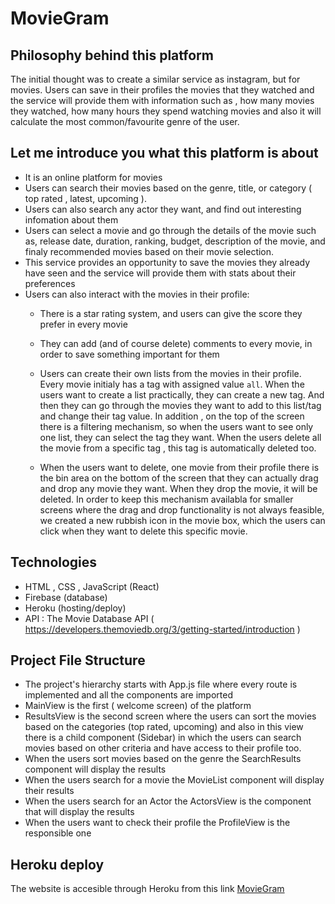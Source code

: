 # MovieGram #

## Philosophy behind this platform
The initial thought was to create a similar service as instagram, but for movies. Users can save in their profiles the movies that they watched and the service will provide them with information such as , how many movies they watched, how many hours they spend watching movies and also it will calculate the most common/favourite genre of the user. 

## Let me introduce you what this platform is about

* It is an online platform for movies
* Users can search their movies based on the genre, title, or category ( top rated , latest, upcoming ). 
* Users can also search any actor they want, and find out interesting infomation about them 
* Users can select a movie and go through the details of the movie such as, release date, duration, ranking, budget, description of the movie, and finaly recommended movies based on their movie selection.
* This service provides an opportunity  to save the movies they already have seen and the service will provide them with stats about their preferences
* Users can also interact with the movies in their profile:
    *   There is a star rating system, and users can give the score they prefer in every movie

    *   They can add (and of course delete) comments to every movie, in order to save something important for them 

    * Users can create their own lists from the movies in their profile. Every movie initialy has a tag with assigned value `all`. When the users want to create a list practically, they can create a new tag. And then they can go through the movies they want to add to this list/tag and change their tag value. In addition , on the top of the screen there is a filtering mechanism, so when the users want to see only one list, they can select the tag they want. When the users delete all the movie from a specific tag , this tag is automatically deleted too.
  

    *   When the users want to delete, one movie from their profile there is the bin area on the bottom of the         screen that they can actually drag and drop any movie they want. When they drop the movie, it will be           deleted. In order to keep this mechanism availabla for smaller screens where the drag and drop functionality is  not always feasible, we created a new rubbish icon in the movie box, which the users can click when they   want to delete this specific movie.

## Technologies 
* HTML , CSS , JavaScript (React)
* Firebase (database)
* Heroku (hosting/deploy)
* API : The Movie Database API ( https://developers.themoviedb.org/3/getting-started/introduction )

## Project File Structure
* The project's hierarchy starts with App.js file where every route is implemented and all the components are imported
* MainView is the first ( welcome screen) of the platform
* ResultsView is the second screen where the users can sort the movies based on the categories (top rated, upcoming) and also in this view there is a child component (Sidebar) in which the users can search movies based on other criteria and have access to their profile too.
* When the users sort movies based on the genre  the SearchResults component will display the results
* When the users search for a movie the MovieList component will display their results
* When the users search for an Actor the ActorsView is the component that will display the results
* When the users want to check their profile the ProfileView is the responsible one

## Heroku deploy 
The website is accesible through Heroku from this link 
[MovieGram](https://instamovies.herokuapp.com/)






